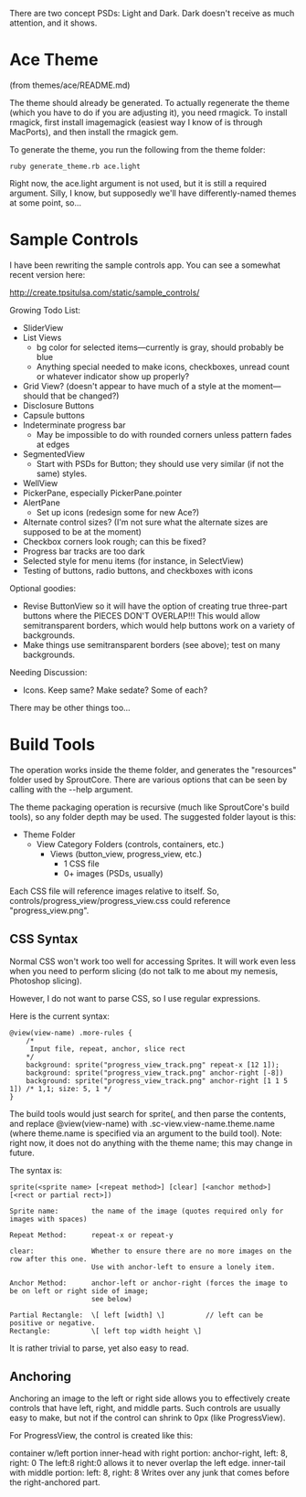 There are two concept PSDs: Light and Dark. Dark doesn't receive as much attention, and it shows.

Ace Theme
=========
(from themes/ace/README.md)

The theme should already be generated. To actually regenerate the theme
(which you have to do if you are adjusting it), you need rmagick. To install 
rmagick, first install imagemagick (easiest way I know of is through MacPorts),
and then install the rmagick gem.

To generate the theme, you run the following from the theme folder:

	ruby generate_theme.rb ace.light

Right now, the ace.light argument is not used, but it is still a required argument.
Silly, I know, but supposedly we'll have differently-named themes at some point, so...

Sample Controls
===============
I have been rewriting the sample controls app. You can see a somewhat recent version here:

http://create.tpsitulsa.com/static/sample_controls/


Growing Todo List:

- SliderView
- List Views
	- bg color for selected items—currently is gray, should probably be blue
	- Anything special needed to make icons, checkboxes, unread count or whatever indicator show up properly?
- Grid View? (doesn't appear to have much of a style at the moment—should that be changed?)
- Disclosure Buttons
- Capsule buttons
- Indeterminate progress bar
	- May be impossible to do with rounded corners unless pattern fades at edges
- SegmentedView
	- Start with PSDs for Button; they should use very similar (if not the same) styles.
- WellView
- PickerPane, especially PickerPane.pointer
- AlertPane
	- Set up icons (redesign some for new Ace?)
- Alternate control sizes? (I'm not sure what the alternate sizes are supposed to be at the moment)
- Checkbox corners look rough; can this be fixed?
- Progress bar tracks are too dark
- Selected style for menu items (for instance, in SelectView)
- Testing of buttons, radio buttons, and checkboxes with icons

Optional goodies:

- Revise ButtonView so it will have the option of creating true three-part buttons
  where the PIECES DON'T OVERLAP!!! This would allow semitransparent borders, which
  would help buttons work on a variety of backgrounds.
- Make things use semitransparent borders (see above); test on many backgrounds.

Needing Discussion:

- Icons. Keep same? Make sedate? Some of each?

There may be other things too...

Build Tools
===========
The operation works inside the theme folder, and generates the "resources" folder used
by SproutCore. There are various options that can be seen by calling with the --help argument.

The theme packaging operation is recursive (much like SproutCore's build tools), so
any folder depth may be used. The suggested folder layout is this:

* Theme Folder
	* View Category Folders (controls, containers, etc.)
		* Views (button\_view, progress\_view, etc.)
			* 1 CSS file
			* 0+ images (PSDs, usually)

Each CSS file will reference images relative to itself. So, controls/progress\_view/progress_view.css
could reference "progress\_view.png".

CSS Syntax
----------
Normal CSS won't work too well for accessing Sprites. It will work even less when
you need to perform slicing (do not talk to me about my nemesis, Photoshop slicing).

However, I do not want to parse CSS, so I use regular expressions.

Here is the current syntax:

	@view(view-name) .more-rules {
		/*
		 Input file, repeat, anchor, slice rect
		*/
		background: sprite("progress_view_track.png" repeat-x [12 1]);
		background: sprite("progress_view_track.png" anchor-right [-8])
		background: sprite("progress_view_track.png" anchor-right [1 1 5 1]) /* 1,1; size: 5, 1 */
	}

The build tools would just search for sprite(, and then parse the contents, and replace @view(view-name)
with .sc-view.view-name.theme.name (where theme.name is specified via an argument to the build tool).
Note: right now, it does not do anything with the theme name; this may change in future.

The syntax is:

	sprite(<sprite name> [<repeat method>] [clear] [<anchor method>] [<rect or partial rect>])
	
	Sprite name: 		the name of the image (quotes required only for images with spaces)
	
	Repeat Method:		repeat-x or repeat-y
	
	clear:				Whether to ensure there are no more images on the row after this one.
						Use with anchor-left to ensure a lonely item.
	
	Anchor Method:		anchor-left or anchor-right (forces the image to be on left or right side of image;
						see below)
						
	Partial Rectangle: 	\[ left [width] \]			// left can be positive or negative.
	Rectangle:		   	\[ left top width height \]

It is rather trivial to parse, yet also easy to read.

Anchoring
---------
Anchoring an image to the left or right side allows you to effectively create controls that have left,
right, and middle parts. Such controls are usually easy to make, but not if the control can shrink to
0px (like ProgressView).

For ProgressView, the control is created like this:

container w/left portion
	inner-head with right portion: anchor-right, left: 8, right: 0
		The left:8 right:0 allows it to never overlap the left edge.
	inner-tail with middle portion: left: 8, right: 8
		Writes over any junk that comes before the right-anchored part.

	